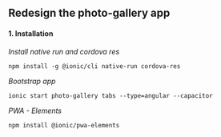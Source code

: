 ## Redesign the photo-gallery app

#### 1. Installation

*Install native run and cordova res*

`npm install -g @ionic/cli native-run cordova-res`

*Bootstrap app*

`ionic start photo-gallery tabs --type=angular --capacitor`

*PWA - Elements*

`npm install @ionic/pwa-elements`


